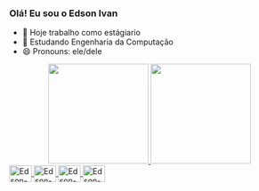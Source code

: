 ### Olá! Eu sou o Edson Ivan 

- 🔭 Hoje trabalho como estágiario
- 🌱 Estudando Engenharia da Computação
- 😄 Pronouns: ele/dele

<div align="center">
  <a href="https://github.com/Edson-Ivan">
  <img height="180em" src="https://github-readme-stats.vercel.app/api?username=Edson-Ivan&show_icons=true&theme=dark&include_all_commits=true&count_private=true"/>
  <img height="180em" src="https://github-readme-stats.vercel.app/api/top-langs/?username=Edson-Ivan&layout=compact&langs_count=7&theme=dracula"/>
</div>

<div>
<img align="center" alt="Edson-C" height="30" width="40" src = "https://cdn.jsdelivr.net/gh/devicons/devicon/icons/c/c-line.svg" />
<img align="center" alt="Edson-HTML5" height="30" width="40" src = "https://cdn.jsdelivr.net/gh/devicons/devicon/icons/html5/html5-plain-wordmark.svg" />
<img align="center" alt="Edson-CSS3" height="30" width="40" src = "https://cdn.jsdelivr.net/gh/devicons/devicon/icons/css3/css3-plain-wordmark.svg" />
<img align="center" alt="Edson-javascript" height="30" width="40" src = "https://cdn.jsdelivr.net/gh/devicons/devicon/icons/javascript/javascript-original.svg" />

</div>
